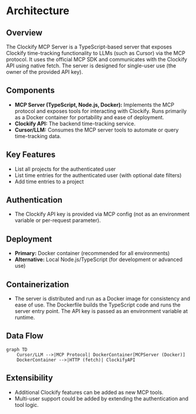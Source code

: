 # Architecture

## Overview

The Clockify MCP Server is a TypeScript-based server that exposes Clockify time-tracking functionality to LLMs (such as Cursor) via the MCP protocol. It uses the official MCP SDK and communicates with the Clockify API using native fetch. The server is designed for single-user use (the owner of the provided API key).

## Components
- **MCP Server (TypeScript, Node.js, Docker):** Implements the MCP protocol and exposes tools for interacting with Clockify. Runs primarily as a Docker container for portability and ease of deployment.
- **Clockify API:** The backend time-tracking service.
- **Cursor/LLM:** Consumes the MCP server tools to automate or query time-tracking data.

## Key Features
- List all projects for the authenticated user
- List time entries for the authenticated user (with optional date filters)
- Add time entries to a project

## Authentication
- The Clockify API key is provided via MCP config (not as an environment variable or per-request parameter).

## Deployment
- **Primary:** Docker container (recommended for all environments)
- **Alternative:** Local Node.js/TypeScript (for development or advanced use)

## Containerization
- The server is distributed and run as a Docker image for consistency and ease of use. The Dockerfile builds the TypeScript code and runs the server entry point. The API key is passed as an environment variable at runtime.

## Data Flow
```mermaid
graph TD
    Cursor/LLM -->|MCP Protocol| DockerContainer[MCPServer (Docker)]
    DockerContainer -->|HTTP (fetch)| ClockifyAPI
```

## Extensibility
- Additional Clockify features can be added as new MCP tools.
- Multi-user support could be added by extending the authentication and tool logic.
